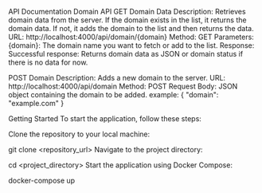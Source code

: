API Documentation
Domain API
GET Domain Data
Description: Retrieves domain data from the server. If the domain exists in the list, it returns the domain data. If not, it adds the domain to the list and then returns the data.
URL: http://localhost:4000/api/domain/{domain}
Method: GET
Parameters:
{domain}: The domain name you want to fetch or add to the list.
Response:
Successful response: Returns domain data as JSON or domain status if there is no data for now.


POST Domain
Description: Adds a new domain to the server.
URL: http://localhost:4000/api/domain
Method: POST
Request Body:
JSON object containing the domain to be added.
example:
{
  "domain": "example.com"
}


Getting Started
To start the application, follow these steps:

Clone the repository to your local machine:

git clone <repository_url>
Navigate to the project directory:

cd <project_directory>
Start the application using Docker Compose:

docker-compose up
